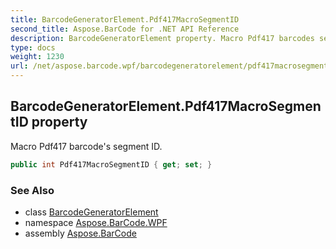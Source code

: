 ```yaml
---
title: BarcodeGeneratorElement.Pdf417MacroSegmentID
second_title: Aspose.BarCode for .NET API Reference
description: BarcodeGeneratorElement property. Macro Pdf417 barcodes segment ID
type: docs
weight: 1230
url: /net/aspose.barcode.wpf/barcodegeneratorelement/pdf417macrosegmentid/
---
```

## BarcodeGeneratorElement.Pdf417MacroSegmentID property

Macro Pdf417 barcode's segment ID.

```csharp
public int Pdf417MacroSegmentID { get; set; }
```

### See Also

* class [BarcodeGeneratorElement](../)
* namespace [Aspose.BarCode.WPF](../../../aspose.barcode.wpf/)
* assembly [Aspose.BarCode](../../../)



